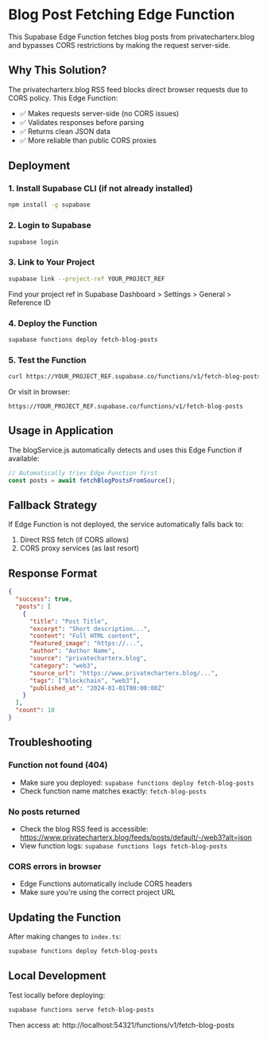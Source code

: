 # Blog Post Fetching Edge Function

This Supabase Edge Function fetches blog posts from privatecharterx.blog and bypasses CORS restrictions by making the request server-side.

## Why This Solution?

The privatecharterx.blog RSS feed blocks direct browser requests due to CORS policy. This Edge Function:
- ✅ Makes requests server-side (no CORS issues)
- ✅ Validates responses before parsing
- ✅ Returns clean JSON data
- ✅ More reliable than public CORS proxies

## Deployment

### 1. Install Supabase CLI (if not already installed)

```bash
npm install -g supabase
```

### 2. Login to Supabase

```bash
supabase login
```

### 3. Link to Your Project

```bash
supabase link --project-ref YOUR_PROJECT_REF
```

Find your project ref in Supabase Dashboard > Settings > General > Reference ID

### 4. Deploy the Function

```bash
supabase functions deploy fetch-blog-posts
```

### 5. Test the Function

```bash
curl https://YOUR_PROJECT_REF.supabase.co/functions/v1/fetch-blog-posts
```

Or visit in browser:
```
https://YOUR_PROJECT_REF.supabase.co/functions/v1/fetch-blog-posts
```

## Usage in Application

The blogService.js automatically detects and uses this Edge Function if available:

```javascript
// Automatically tries Edge Function first
const posts = await fetchBlogPostsFromSource();
```

## Fallback Strategy

If Edge Function is not deployed, the service automatically falls back to:
1. Direct RSS fetch (if CORS allows)
2. CORS proxy services (as last resort)

## Response Format

```json
{
  "success": true,
  "posts": [
    {
      "title": "Post Title",
      "excerpt": "Short description...",
      "content": "Full HTML content",
      "featured_image": "https://...",
      "author": "Author Name",
      "source": "privatecharterx.blog",
      "category": "web3",
      "source_url": "https://www.privatecharterx.blog/...",
      "tags": ["blockchain", "web3"],
      "published_at": "2024-01-01T00:00:00Z"
    }
  ],
  "count": 10
}
```

## Troubleshooting

### Function not found (404)
- Make sure you deployed: `supabase functions deploy fetch-blog-posts`
- Check function name matches exactly: `fetch-blog-posts`

### No posts returned
- Check the blog RSS feed is accessible: https://www.privatecharterx.blog/feeds/posts/default/-/web3?alt=json
- View function logs: `supabase functions logs fetch-blog-posts`

### CORS errors in browser
- Edge Functions automatically include CORS headers
- Make sure you're using the correct project URL

## Updating the Function

After making changes to `index.ts`:

```bash
supabase functions deploy fetch-blog-posts
```

## Local Development

Test locally before deploying:

```bash
supabase functions serve fetch-blog-posts
```

Then access at: http://localhost:54321/functions/v1/fetch-blog-posts
